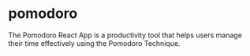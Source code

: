 # pomodoro
 The Pomodoro React App is a productivity tool that helps users manage their time effectively using the Pomodoro Technique. 

